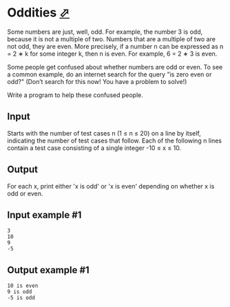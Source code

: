 # Oddities [⬀](https://www.e-olymp.com/en/contests/9680/problems/85032)
Some numbers are just, well, odd. For example, the number 3 is odd, because it is not a multiple of two. Numbers that are a multiple of two are not odd, they are even. More precisely, if a number n can be expressed as n = 2 ∗ k for some integer k, then n is even. For example, 6 = 2 ∗ 3 is even.

Some people get confused about whether numbers are odd or even. To see a common example, do an internet search for the query "is zero even or odd?" (Don’t search for this now! You have a problem to solve!)

Write a program to help these confused people.

## Input
Starts with the number of test cases n (1 ≤ n ≤ 20) on a line by itself, indicating the number of test cases that follow. Each of the following n lines contain a test case consisting of a single integer -10 ≤ x ≤ 10.

## Output
For each x, print either 'x is odd' or 'x is even' depending on whether x is odd or even.

## Input example #1
```
3
10
9
-5
```

## Output example #1
```
10 is even
9 is odd
-5 is odd
```
